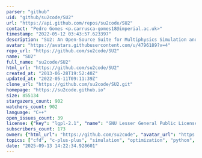 ```yaml
---
parser: "github"
uid: "github/su2code/SU2"
url: "https://api.github.com/repos/su2code/SU2"
contact: "Pedro Gomes <p.carrusca-gomes18@imperial.ac.uk>"
timestamp: "2022-05-12 03:43:57.623397"
description: "SU2: An Open-Source Suite for Multiphysics Simulation and Design"
avatar: "https://avatars.githubusercontent.com/u/4796189?v=4"
repo_url: "https://github.com/su2code/SU2"
name: "SU2"
full_name: "su2code/SU2"
html_url: "https://github.com/su2code/SU2"
created_at: "2013-06-28T19:52:40Z"
updated_at: "2022-05-11T09:11:39Z"
clone_url: "https://github.com/su2code/SU2.git"
homepage: "https://su2code.github.io"
size: 855134
stargazers_count: 902
watchers_count: 902
language: "C++"
open_issues_count: 39
license: {"key": "lgpl-2.1", "name": "GNU Lesser General Public License v2.1", "spdx_id": "LGPL-2.1", "url": "https://api.github.com/licenses/lgpl-2.1", "node_id": "MDc6TGljZW5zZTEx"}
subscribers_count: 173
owner: {"html_url": "https://github.com/su2code", "avatar_url": "https://avatars.githubusercontent.com/u/4796189?v=4", "login": "su2code", "type": "Organization"}
topics: ["cfd", "c-plus-plus", "simulation", "optimization", "python", "opensource", "physics", "flow", "fluid", "fluid-dynamics", "hpc"]
date: "2025-09-13 14:22:34.928601"
---
```


